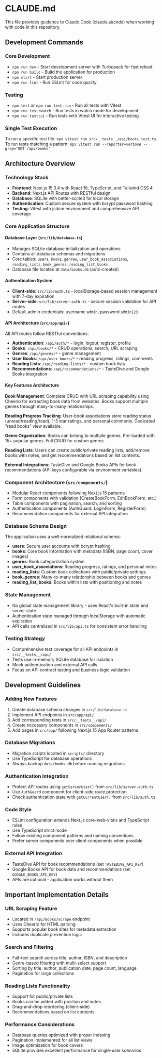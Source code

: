 # CLAUDE.md

This file provides guidance to Claude Code (claude.ai/code) when working with code in this repository.

## Development Commands

### Core Development
- `npm run dev` - Start development server with Turbopack for fast reload
- `npm run build` - Build the application for production
- `npm start` - Start production server
- `npm run lint` - Run ESLint for code quality

### Testing
- `npm test` or `npm run test:run` - Run all tests with Vitest
- `npm run test:watch` - Run tests in watch mode for development
- `npm run test:ui` - Run tests with Vitest UI for interactive testing

### Single Test Execution
To run a specific test file: `npx vitest run src/__tests__/api/books.test.ts`
To run tests matching a pattern: `npx vitest run --reporter=verbose --grep="GET /api/books"`

## Architecture Overview

### Technology Stack
- **Frontend**: Next.js 15.3.4 with React 19, TypeScript, and Tailwind CSS 4
- **Backend**: Next.js API Routes with RESTful design
- **Database**: SQLite with better-sqlite3 for local storage
- **Authentication**: Custom secure system with bcrypt password hashing
- **Testing**: Vitest with jsdom environment and comprehensive API coverage

### Core Application Structure

#### Database Layer (`src/lib/database.ts`)
- Manages SQLite database initialization and operations
- Contains all database schemas and migrations
- Core tables: `users`, `books`, `genres`, `user_book_associations`, `reading_lists`, `book_genres`, `reading_list_books`
- Database file located at `data/books.db` (auto-created)

#### Authentication System
- **Client-side**: `src/lib/auth.ts` - localStorage-based session management with 7-day expiration
- **Server-side**: `src/lib/server-auth.ts` - secure session validation for API routes
- Default admin credentials: username `admin`, password `admin123`

#### API Architecture (`src/app/api/`)
All API routes follow RESTful conventions:
- **Authentication**: `/api/auth/*` - login, logout, register, profile
- **Books**: `/api/books/*` - CRUD operations, search, URL scraping
- **Genres**: `/api/genres/*` - genre management
- **User Books**: `/api/user-books/*` - reading progress, ratings, comments
- **Reading Lists**: `/api/reading-lists/*` - custom book lists
- **Recommendations**: `/api/recommendations/*` - TasteDive and Google Books integration

#### Key Features Architecture

**Book Management**: Complete CRUD with URL scraping capability using Cheerio for extracting book data from websites. Books support multiple genres through many-to-many relationships.

**Reading Progress Tracking**: User-book associations store reading status (unread/reading/read), 1-5 star ratings, and personal comments. Dedicated "read books" view available.

**Genre Organization**: Books can belong to multiple genres. Pre-loaded with 15+ popular genres. Full CRUD for custom genres.

**Reading Lists**: Users can create public/private reading lists, add/remove books with notes, and get recommendations based on list contents.

**External Integrations**: TasteDive and Google Books APIs for book recommendations (API keys configurable via environment variables).

### Component Architecture (`src/components/`)
- Modular React components following Next.js 15 patterns
- Form components with validation (CreateBookForm, EditBookForm, etc.)
- Table components with pagination, search, and sorting
- Authentication components (AuthGuard, LoginForm, RegisterForm)
- Recommendation components for external API integration

### Database Schema Design
The application uses a well-normalized relational schema:
- **users**: Secure user accounts with bcrypt hashing
- **books**: Core book information with metadata (ISBN, page count, cover images)
- **genres**: Book categorization system
- **user_book_associations**: Reading progress, ratings, and personal notes
- **reading_lists**: Custom book collections with public/private settings
- **book_genres**: Many-to-many relationship between books and genres
- **reading_list_books**: Books within lists with positioning and notes

### State Management
- No global state management library - uses React's built-in state and server state
- Authentication state managed through localStorage with automatic expiration
- API calls centralized in `src/lib/api.ts` for consistent error handling

### Testing Strategy
- Comprehensive test coverage for all API endpoints in `src/__tests__/api/`
- Tests use in-memory SQLite database for isolation
- Mock authentication and external API calls
- Focus on API contract testing and business logic validation

## Development Guidelines

### Adding New Features
1. Create database schema changes in `src/lib/database.ts`
2. Implement API endpoints in `src/app/api/`
3. Add corresponding tests in `src/__tests__/api/`
4. Create necessary components in `src/components/`
5. Add pages in `src/app/` following Next.js 15 App Router patterns

### Database Migrations
- Migration scripts located in `scripts/` directory
- Use TypeScript for database operations
- Always backup `data/books.db` before running migrations

### Authentication Integration
- Protect API routes using `getServerUser()` from `src/lib/server-auth.ts`
- Use `AuthGuard` component for client-side route protection
- Check authentication state with `getCurrentUser()` from `src/lib/auth.ts`

### Code Style
- ESLint configuration extends Next.js core-web-vitals and TypeScript rules
- Use TypeScript strict mode
- Follow existing component patterns and naming conventions
- Prefer server components over client components when possible

### External API Integration
- TasteDive API for book recommendations (set `TASTEDIVE_API_KEY`)
- Google Books API for book data and recommendations (set `GOOGLE_BOOKS_API_KEY`)
- APIs are optional - application works without them

## Important Implementation Details

### URL Scraping Feature
- Located in `/api/books/scrape` endpoint
- Uses Cheerio for HTML parsing
- Supports popular book sites for metadata extraction
- Includes duplicate prevention logic

### Search and Filtering
- Full-text search across title, author, ISBN, and description
- Genre-based filtering with multi-select support
- Sorting by title, author, publication date, page count, language
- Pagination for large collections

### Reading Lists Functionality
- Support for public/private lists
- Books can be added with position and notes
- Drag-and-drop reordering (client-side)
- Recommendations based on list contents

### Performance Considerations
- Database queries optimized with proper indexing
- Pagination implemented for all list views
- Image optimization for book covers
- SQLite provides excellent performance for single-user scenarios